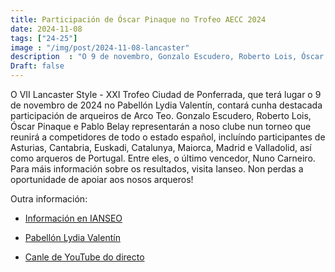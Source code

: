 ```yaml
---
title: Participación de Óscar Pinaque no Trofeo AECC 2024
date: 2024-11-08
tags: ["24-25"]
image : "/img/post/2024-11-08-lancaster"
description  : "O 9 de novembro, Gonzalo Escudero, Roberto Lois, Óscar Pinaque e Pablo Belay compiten no VII Lancaster Style en Ponferrada! 🏹  Moita sorte aos nosos arqueiros!"
Draft: false
---
```

O VII Lancaster Style - XXI Trofeo Ciudad de Ponferrada, que terá lugar o 9 de novembro de 2024 no Pabellón Lydia Valentín, contará cunha destacada participación de arqueiros de Arco Teo. Gonzalo Escudero, Roberto Lois, Óscar Pinaque e Pablo Belay representarán a noso clube nun torneo que reunirá a competidores de todo o estado español, incluíndo participantes de Asturias, Cantabria, Euskadi, Catalunya, Maiorca, Madrid e Valladolid, así como arqueros de Portugal. Entre eles, o último vencedor, Nuno Carneiro. Para máis información sobre os resultados, visita Ianseo. Non perdas a oportunidade de apoiar aos nosos arqueros!

Outra información:
- [Información en IANSEO](https://www.ianseo.net/Details.php?toId=19207 )

- [Pabellón Lydia Valentín](https://maps.app.goo.gl/2vjTgRw1q4AhBpg36)

- [Canle de YouTube do directo](https://www.youtube.com/@josealvarezrodriguez7932/streams)

